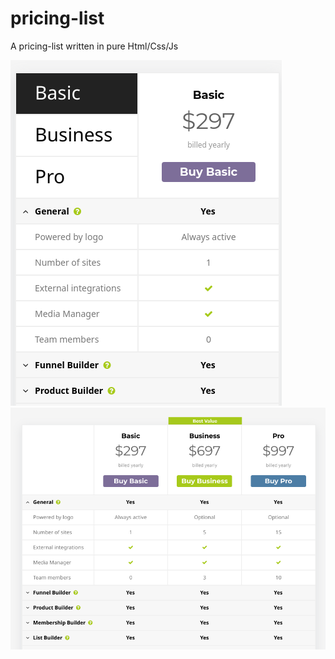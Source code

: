 # pricing-list
A pricing-list written in pure Html/Css/Js

![](https://github.com/adityaviki/pricing-list/blob/main/small.png)
![](https://github.com/adityaviki/pricing-list/blob/main/large.png)
